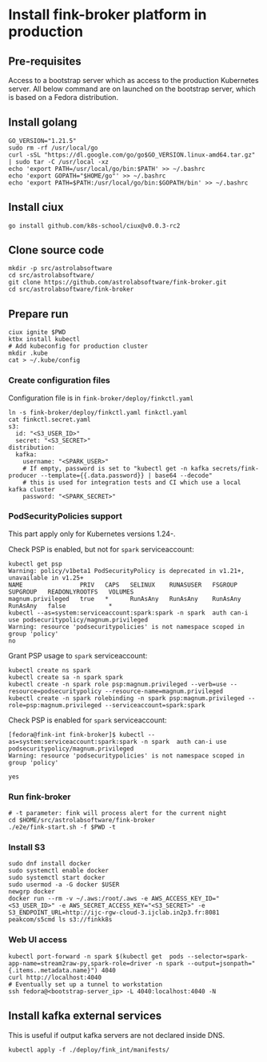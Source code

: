 # Install fink-broker platform in production

## Pre-requisites

Access to a bootstrap server which as access to the production Kubernetes server.
All below command are on launched on the bootstrap server, which is based on a Fedora distribution.

## Install golang
```shell
GO_VERSION="1.21.5"
sudo rm -rf /usr/local/go
curl -sSL "https://dl.google.com/go/go$GO_VERSION.linux-amd64.tar.gz" | sudo tar -C /usr/local -xz
echo 'export PATH=/usr/local/go/bin:$PATH' >> ~/.bashrc
echo 'export GOPATH="$HOME/go"' >> ~/.bashrc
echo 'export PATH=$PATH:/usr/local/go/bin:$GOPATH/bin' >> ~/.bashrc
```

## Install ciux

`go install github.com/k8s-school/ciux@v0.0.3-rc2`

## Clone source code
```shell
mkdir -p src/astrolabsoftware
cd src/astrolabsoftware/
git clone https://github.com/astrolabsoftware/fink-broker.git
cd src/astrolabsoftware/fink-broker
```

## Prepare run

```shell
ciux ignite $PWD
ktbx install kubectl
# Add kubeconfig for production cluster
mkdir .kube
cat > ~/.kube/config
```

### Create configuration files

Configuration file is in `fink-broker/deploy/finkctl.yaml`


```shell
ln -s fink-broker/deploy/finkctl.yaml finkctl.yaml
cat finkctl.secret.yaml
s3:
  id: "<S3_USER_ID>"
  secret: "<S3_SECRET>"
distribution:
  kafka:
    username: "<SPARK_USER>"
    # If empty, password is set to "kubectl get -n kafka secrets/fink-producer --template={{.data.password}} | base64 --decode"
    # this is used for integration tests and CI which use a local kafka cluster
    password: "<SPARK_SECRET>"
```

### PodSecurityPolicies support

This part apply only for Kubernetes versions 1.24-.

Check PSP is enabled, but not for  `spark` serviceaccount:
```shell
kubectl get psp
Warning: policy/v1beta1 PodSecurityPolicy is deprecated in v1.21+, unavailable in v1.25+
NAME                PRIV   CAPS   SELINUX    RUNASUSER   FSGROUP    SUPGROUP   READONLYROOTFS   VOLUMES
magnum.privileged   true   *      RunAsAny   RunAsAny    RunAsAny   RunAsAny   false            *
kubectl --as=system:serviceaccount:spark:spark -n spark  auth can-i use podsecuritypolicy/magnum.privileged
Warning: resource 'podsecuritypolicies' is not namespace scoped in group 'policy'
no
```

Grant PSP usage to `spark` serviceaccount:

```shell
kubectl create ns spark
kubectl create sa -n spark spark
kubectl create -n spark role psp:magnum.privileged --verb=use --resource=podsecuritypolicy --resource-name=magnum.privileged
kubectl create -n spark rolebinding -n spark psp:magnum.privileged --role=psp:magnum.privileged --serviceaccount=spark:spark
```

Check PSP is enabled for  `spark` serviceaccount:

```shell
[fedora@fink-int fink-broker]$ kubectl --as=system:serviceaccount:spark:spark -n spark  auth can-i use podsecuritypolicy/magnum.privileged
Warning: resource 'podsecuritypolicies' is not namespace scoped in group 'policy'

yes
```

### Run fink-broker

```shell
# -t parameter: fink will process alert for the current night
cd $HOME/src/astrolabsoftware/fink-broker
./e2e/fink-start.sh -f $PWD -t
```

### Install S3

```shell
sudo dnf install docker
sudo systemctl enable docker
sudo systemctl start docker
sudo usermod -a -G docker $USER
newgrp docker
docker run --rm -v ~/.aws:/root/.aws -e AWS_ACCESS_KEY_ID="<S3_USER_ID>" -e AWS_SECRET_ACCESS_KEY="<S3_SECRET>" -e S3_ENDPOINT_URL=http://ijc-rgw-cloud-3.ijclab.in2p3.fr:8081 peakcom/s5cmd ls s3://finkk8s
```

### Web UI access

```shell
kubectl port-forward -n spark $(kubectl get  pods --selector=spark-app-name=stream2raw-py,spark-role=driver -n spark --output=jsonpath="{.items..metadata.name}") 4040
curl http://localhost:4040
# Eventually set up a tunnel to workstation
ssh fedora@<bootstrap-server_ip> -L 4040:localhost:4040 -N
```

## Install kafka external services

This is useful if output kafka servers are not declared inside DNS.

```shell
kubectl apply -f ./deploy/fink_int/manifests/
```